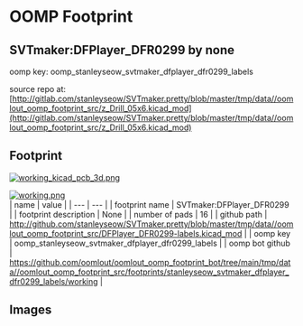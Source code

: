 # OOMP Footprint  
## SVTmaker:DFPlayer_DFR0299  by none  
  
oomp key: oomp_stanleyseow_svtmaker_dfplayer_dfr0299_labels  
  
source repo at: [http://gitlab.com/stanleyseow/SVTmaker.pretty/blob/master/tmp/data//oomlout_oomp_footprint_src/z_Drill_05x6.kicad_mod](http://gitlab.com/stanleyseow/SVTmaker.pretty/blob/master/tmp/data//oomlout_oomp_footprint_src/z_Drill_05x6.kicad_mod)  
## Footprint  
  
[![working_kicad_pcb_3d.png](working_kicad_pcb_3d_600.png)](working_kicad_pcb_3d.png)  
  
[![working.png](working_600.png)](working.png)  
| name | value | 
| --- | --- | 
| footprint name | SVTmaker:DFPlayer_DFR0299 | 
| footprint description | None | 
| number of pads | 16 | 
| github path | http://github.com/stanleyseow/SVTmaker.pretty/blob/master/tmp/data//oomlout_oomp_footprint_src/DFPlayer_DFR0299-labels.kicad_mod | 
| oomp key | oomp_stanleyseow_svtmaker_dfplayer_dfr0299_labels | 
| oomp bot github | https://github.com/oomlout/oomlout_oomp_footprint_bot/tree/main/tmp/data//oomlout_oomp_footprint_src/footprints/stanleyseow_svtmaker_dfplayer_dfr0299_labels/working | 
## Images  
